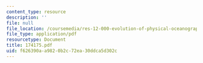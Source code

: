 ```yaml
---
content_type: resource
description: ''
file: null
file_location: /coursemedia/res-12-000-evolution-of-physical-oceanography-spring-2007/f626390aa9820b2c72ea30ddca5d302c_174175.pdf
file_type: application/pdf
resourcetype: Document
title: 174175.pdf
uid: f626390a-a982-0b2c-72ea-30ddca5d302c
---
```

